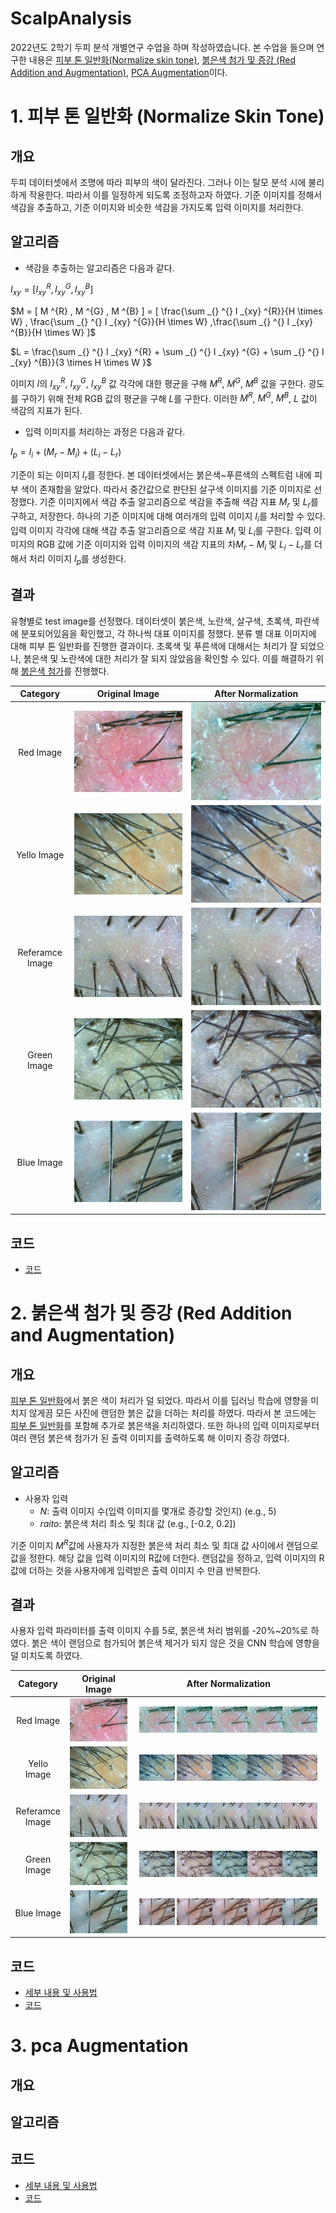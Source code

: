 # ScalpAnalysis
2022년도 2학기 두피 분석 개별연구 수업을 하며 작성하였습니다. 본 수업을 들으며 연구한 내용은 [피부 톤 일반화(Normalize skin tone)](#1-피부-톤-일반화-normalize-skin-tone), [붉은색 첨가 및 증강 (Red Addition and Augmentation)](#2-붉은색-첨가-및-증강-red-addition-and-augmentation), [PCA Augmentation](#3-pca-augmentation)이다.

# 1. 피부 톤 일반화 (Normalize Skin Tone)  
## **개요**  
두피 데이터셋에서 조명에 따라 피부의 색이 달라진다. 그러나 이는 탈모 분석 시에 불리하게 작용한다. 따라서 이를 일정하게 되도록 조정하고자 하였다. 기준 이미지를 정해서 색감을 추출하고, 기준 이미지와 비슷한 색감을 가지도록 입력 이미지를 처리한다.  


## **알고리즘**
- 색감을 추출하는 알고리즘은 다음과 같다.   

$I  _{xy} = [ I  _{xy} ^{R} ,I  _{xy} ^{G} ,I  _{xy} ^{B}]$  

$M  =  [ M ^{R} , M ^{G} , M ^{B} ] =  [ \frac{\sum _{} ^{} I  _{xy} ^{R}}{H \times W} , \frac{\sum _{} ^{} I  _{xy} ^{G}}{H \times W} ,\frac{\sum _{} ^{} I  _{xy} ^{B}}{H \times W}  ]$   

$L = \frac{\sum _{} ^{} I  _{xy} ^{R} + \sum _{} ^{} I  _{xy} ^{G} + \sum _{} ^{} I  _{xy} ^{B}}{3 \times H \times W }$  

이미지 $I$의 $I  _{xy} ^{R}$, $I  _{xy} ^{G}$, $I  _{xy} ^{B}$ 값 각각에 대한 평균을 구해 $M^R$, $M^G$, $M^B$ 값을 구한다. 광도를 구하기 위해 전체 RGB 값의 평균을 구해 $L$를 구한다. 이러한 $M^R$, $M^G$, $M^B$, $L$ 값이 색감의 지표가 된다.  

- 입력 이미지를 처리하는 과정은 다음과 같다. 
<!-- $I_p = [ I  _{xy} ^{R} + (M_r^R - M_i^R) + (L_i - L_r),I  _{xy} ^{G} + (M_r^G - M_i^G) + (L_i - L_r) ,I  _{xy} ^{B} + (M_r^B - M_i^B) + (L_i - L_r)] $   -->
$I_p = I_i + (M_r - M_i) + (L_i - L_r)$  

  
기준이 되는 이미지 $I_r$를 정한다. 본 데이터셋에서는 붉은색~푸른색의 스펙트럼 내에 피부 색이 존재함을 알았다. 따라서 중간값으로 판단된 살구색 이미지를 기준 이미지로 선정했다. 기준 이미지에서 색감 추출 알고리즘으로 색감을 추출해 색감 지표 $M_r$ 및 $L_r$를 구하고, 저장한다. 하나의 기준 이미지에 대해 여러개의 입력 이미지 $I_i$를 처리할 수 있다. 입력 이미지 각각에 대해 색감 추출 알고리즘으로 색감 지표 $M_i$ 및 $L_i$를 구한다. 입력 이미지의 RGB 값에 기준 이미지와 입력 이미지의 색감 지표의 차$M_r - M_i$ 및 $L_i - L_r$를 더해서 처리 이미지 $I_p$를 생성한다.  

## **결과**  
유형별로 test image를 선정했다. 데이터셋이 붉은색, 노란색, 살구색, 초록색, 파란색에 분포되어있음을 확인했고, 각 하나씩 대표 이미지를 정했다. 분류 별 대표 이미지에 대해 피부 톤 일반화를 진행한 결과이다. 초록색 및 푸른색에 대해서는 처리가 잘 되었으나, 붉은색 및 노란색에 대한 처리가 잘 되지 않았음을 확인할 수 있다. 이를 해결하기 위해 [붉은색 첨가](#2-붉은색-첨가-및-증강-red-addition-and-augmentation)를 진행했다.

| Category | Original Image | After Normalization |  
| :---: | :-----: | :-----: |  
|Red Image| <img src="./test_images/0131_A2LEBJJDE00166C_1604282955299_4_LH.jpg" /> | <img src="./ColorPreprocessing/skin_tone_res_images/0131_A2LEBJJDE00166C_1604282955299_4_LH.jpg" /> |  
|Yello Image| <img src="./test_images/0556_A2LEBJJDE00041T_1602840515292_2_TH.jpg" /> | <img src="./ColorPreprocessing/skin_tone_res_images/0556_A2LEBJJDE00041T_1602840515292_2_TH.jpg" /> |  
|Referamce Image| <img src="./test_images/0131_A2LEBJJDE00166C_1604675694014_3_TH.jpg" /> | <img src="./ColorPreprocessing/skin_tone_res_images/0131_A2LEBJJDE00166C_1604675694014_3_TH.jpg" /> |  
|Green Image| <img src="./test_images/0643_A2LEBJJDE00048F_1606711282919_5_RH.jpg" /> | <img src="./ColorPreprocessing/skin_tone_res_images/0643_A2LEBJJDE00048F_1606711282919_5_RH.jpg" /> |  
|Blue Image| <img src="./test_images/0556_A2LEBJJDE00041T_1603440289458_4_LH.jpg" /> | <img src="./ColorPreprocessing/skin_tone_res_images/0556_A2LEBJJDE00041T_1603440289458_4_LH.jpg" /> |  
  
## **코드**
- [코드](ColorPreprocessing/colorPreprocessing.py)
  

# 2. 붉은색 첨가 및 증강 (Red Addition and Augmentation)
## **개요**  
[피부 톤 일반화](#1-피부-톤-일반화-normalize-skin-tone)에서 붉은 색이 처리가 덜 되었다. 따라서 이를 딥러닝 학습에 영향을 미치지 않게끔 모든 사진에 랜덤한 붉은 값을 더하는 처리를 하였다. 따라서 본 코드에는 [피부 톤 일반화](#1-피부-톤-일반화-normalize-skin-tone)를 포함해 추가로 붉은색을 처리하였다. 또한 하나의 입력 이미지로부터 여러 랜덤 붉은색 첨가가 된 출력 이미지를 출력하도록 해 이미지 증강 하였다.

## **알고리즘**
- 사용자 입력 
    - $N$: 출력 이미지 수(입력 이미지를 몇개로 증강할 것인지) (e.g., 5)
    - $raito$: 붉은색 처리 최소 및 최대 값 (e.g., [-0.2, 0.2])

기준 이미지 $M^R$값에 사용자가 지정한 붉은색 처리 최소 및 최대 값 사이에서 랜덤으로 값을 정한다. 해당 값을 입력 이미지의 R값에 더한다. 랜덤값을 정하고, 입력 이미지의 R값에 더하는 것을 사용자에게 입력받은 출력 이미지 수 만큼 반복한다.

## **결과**  
사용자 입력 파라미터를 출력 이미지 수를 5로, 붉은색 처리 범위를 -20%~20%로 하였다. 붉은 색이 랜덤으로 첨가되어 붉은색 제거가 되지 않은 것을 CNN 학습에 영향을 덜 미치도록 하였다.

| Category | Original Image | After Normalization |  
| :---: | :-----: | :-------: |  
|Red Image| <img src="./test_images/0131_A2LEBJJDE00166C_1604282955299_4_LH.jpg" /> | <img src="./ColorPreprocessing/red_transform_res_images/0131_A2LEBJJDE00166C_1604282955299_4_LH_0.jpg" style="width: 19%; height: auto" /> <img src="./ColorPreprocessing/red_transform_res_images/0131_A2LEBJJDE00166C_1604282955299_4_LH_1.jpg" style="width: 19%; height: auto" /><img src="./ColorPreprocessing/red_transform_res_images/0131_A2LEBJJDE00166C_1604282955299_4_LH_2.jpg" style="width: 19%; height: auto" /><img src="./ColorPreprocessing/red_transform_res_images/0131_A2LEBJJDE00166C_1604282955299_4_LH_3.jpg" style="width: 19%; height: auto" /><img src="./ColorPreprocessing/red_transform_res_images/0131_A2LEBJJDE00166C_1604282955299_4_LH_4.jpg" style="width: 19%; height: auto" />|  
|Yello Image| <img src="./test_images/0556_A2LEBJJDE00041T_1602840515292_2_TH.jpg" /> | <img src="./ColorPreprocessing/red_transform_res_images/0556_A2LEBJJDE00041T_1602840515292_2_TH_0.jpg" style="width: 19%; height: auto" /> <img src="./ColorPreprocessing/red_transform_res_images/0556_A2LEBJJDE00041T_1602840515292_2_TH_1.jpg" style="width: 19%; height: auto" /><img src="./ColorPreprocessing/red_transform_res_images/0556_A2LEBJJDE00041T_1602840515292_2_TH_2.jpg" style="width: 19%; height: auto" /><img src="./ColorPreprocessing/red_transform_res_images/0556_A2LEBJJDE00041T_1602840515292_2_TH_3.jpg" style="width: 19%; height: auto" /><img src="./ColorPreprocessing/red_transform_res_images/0556_A2LEBJJDE00041T_1602840515292_2_TH_4.jpg" style="width: 19%; height: auto" /> |  
|Referamce Image| <img src="./test_images/0131_A2LEBJJDE00166C_1604675694014_3_TH.jpg" /> | <img src="./ColorPreprocessing/red_transform_res_images/0131_A2LEBJJDE00166C_1604675694014_3_TH_0.jpg" style="width: 19%; height: auto" /> <img src="./ColorPreprocessing/red_transform_res_images/0131_A2LEBJJDE00166C_1604675694014_3_TH_1.jpg" style="width: 19%; height: auto" /><img src="./ColorPreprocessing/red_transform_res_images/0131_A2LEBJJDE00166C_1604675694014_3_TH_2.jpg" style="width: 19%; height: auto" /><img src="./ColorPreprocessing/red_transform_res_images/0131_A2LEBJJDE00166C_1604675694014_3_TH_3.jpg" style="width: 19%; height: auto" /><img src="./ColorPreprocessing/red_transform_res_images/0131_A2LEBJJDE00166C_1604675694014_3_TH_4.jpg" style="width: 19%; height: auto" /> |  
|Green Image| <img src="./test_images/0643_A2LEBJJDE00048F_1606711282919_5_RH.jpg" /> | <img src="./ColorPreprocessing/red_transform_res_images/0643_A2LEBJJDE00048F_1606711282919_5_RH_0.jpg" style="width: 19%; height: auto" /> <img src="./ColorPreprocessing/red_transform_res_images/0643_A2LEBJJDE00048F_1606711282919_5_RH_1.jpg" style="width: 19%; height: auto" /><img src="./ColorPreprocessing/red_transform_res_images/0643_A2LEBJJDE00048F_1606711282919_5_RH_2.jpg" style="width: 19%; height: auto" /><img src="./ColorPreprocessing/red_transform_res_images/0643_A2LEBJJDE00048F_1606711282919_5_RH_3.jpg" style="width: 19%; height: auto" /><img src="./ColorPreprocessing/red_transform_res_images/0643_A2LEBJJDE00048F_1606711282919_5_RH_4.jpg" style="width: 19%; height: auto" /> |  
|Blue Image| <img src="./test_images/0556_A2LEBJJDE00041T_1603440289458_4_LH.jpg" /> | <img src="./ColorPreprocessing/red_transform_res_images/0556_A2LEBJJDE00041T_1603440289458_4_LH_0.jpg" style="width: 19%; height: auto" /> <img src="./ColorPreprocessing/red_transform_res_images/0556_A2LEBJJDE00041T_1603440289458_4_LH_1.jpg" style="width: 19%; height: auto" /><img src="./ColorPreprocessing/red_transform_res_images/0556_A2LEBJJDE00041T_1603440289458_4_LH_2.jpg" style="width: 19%; height: auto" /><img src="./ColorPreprocessing/red_transform_res_images/0556_A2LEBJJDE00041T_1603440289458_4_LH_3.jpg" style="width: 19%; height: auto" /><img src="./ColorPreprocessing/red_transform_res_images/0556_A2LEBJJDE00041T_1603440289458_4_LH_4.jpg" style="width: 19%; height: auto" /> |  
  
## **코드**  
- [세부 내용 및 사용법](ColorPreprocessing/redTransform.md)  
- [코드](ColorPreprocessing/redTransform.py)  

# 3. pca Augmentation  
## **개요** 


## **알고리즘**

<!-- 이미지의 RGB 값이다.   -->
 
<!-- $$ -->

## **코드**  
- [세부 내용 및 사용법](PcaColorAugmentation/PcaColorAugmentation.md)  
- [코드](PcaColorAugmentation/fancy_pca.py)
